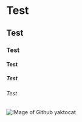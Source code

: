 # Test
## Test
### Test
#### Test
##### Test
###### Test

![IMage of Github yaktocat](https://octodex.github.com/images/yaktocat.png)
